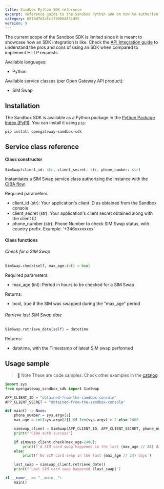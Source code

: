 ```yaml
---
title: Sandbox Python SDK reference
excerpt: Reference guide to the Sandbox Python SDK on how to authorize, instantiate and use its service classes to access the Open Gateway APIs.
category: 6810d7d3afc1f90064551d55
version: 0
---
```


The current scope of the Sandbox SDK is limited since it is meant to showcase how an SDK integration is like. Check the [API Integration guide](/docs/apiintegration) to understand the pros and cons of using an SDK when compared to implement HTTP requests.

Available languages:
- Python

Available service classes (per Open Gateway API product):
- SIM Swap

## Installation

The Sandbox SDK is available as a Python package in the [Python Package Index (PyPI)](https://pypi.org/project/opengateway-sandbox-sdk/). You can install it using `pip`:

```bash
pip install opengateway-sandbox-sdk
```

## Service class reference

#### Class constructor

```Python
SimSwap(client_id: str, client_secret: str, phone_number: str)
```

Instantiates a SIM Swap service class authorizing the instance with the [CIBA flow](/docs/backend).

Required parameters:
- client_id (str): Your application's client ID as obtained from the Sandbox console
- client_secret (str): Your application's client secret obtained along with the client ID
- phone_number (str): Phone Number to check SIM Swap status, with country prefix. Example: '+346xxxxxxxx'

#### Class functions

###### Check for a SIM Swap
```Python
SimSwap.check(self, max_age:int) → bool
```

Required parameters:
- max_age (int): Period in hours to be checked for a SIM Swap

Returns:
- bool, true if the SIM was swapped during the "max_age" period

###### Retrieve last SIM Swap date
```Python
SimSwap.retrieve_date(self) → datetime
```
Returns:
- datetime, with the Timestamp of latest SIM swap performed

## Usage sample

> 📘  Note
> These are code samples. Check other examples in the [catalog](/docs/samplecode_simswap)

```python
import sys
from opengateway_sandbox_sdk import SimSwap

APP_CLIENT_ID = "obtained-from-the-sandbox-console"
APP_CLIENT_SECRET = "obtained-from-the-sandbox-console"

def main() -> None:
    phone_number = sys.argv[1]
    max_age = int(sys.argv[2]) if len(sys.argv) > 2 else 2400

    simswap_client = SimSwap(APP_CLIENT_ID, APP_CLIENT_SECRET, phone_number)
    print(f'CIBA auth success')

    if simswap_client.check(max_age=2400):
        print(f'A SIM card swap happened in the last {max_age // 24} days')
    else:
        print(f'No SIM card swap in the last {max_age // 24} days')

    last_swap = simswap_client.retrieve_date()
    print(f'Last SIM card swap happened {last_swap}')

if __name__ == "__main__":
    main()
```
